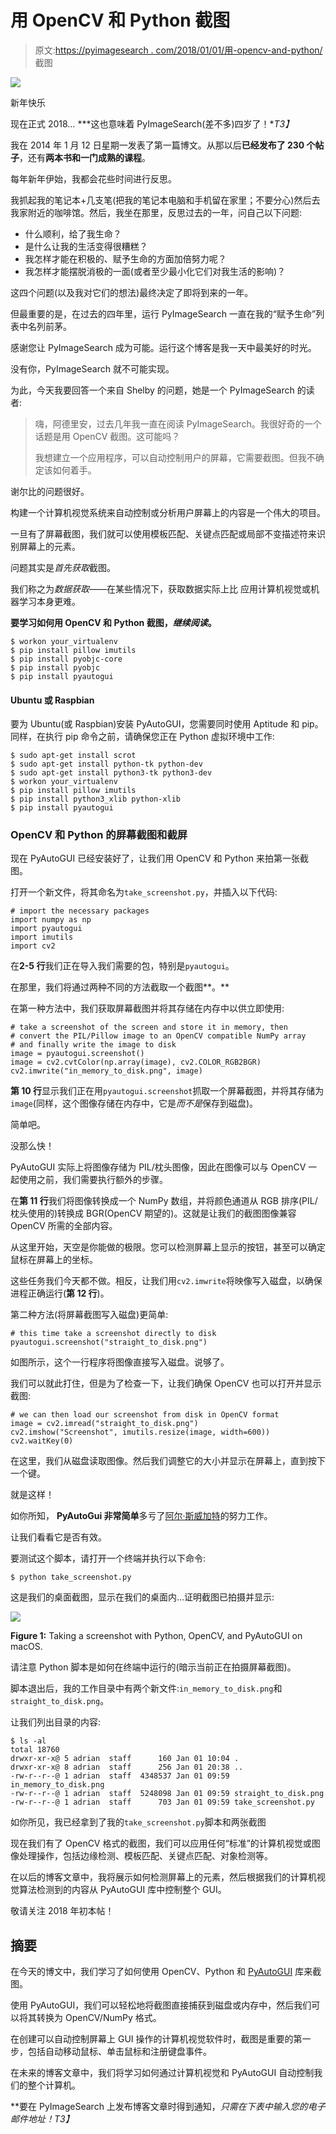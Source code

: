 # 用 OpenCV 和 Python 截图

> 原文:[https://pyimagesearch . com/2018/01/01/用-opencv-and-python/](https://pyimagesearch.com/2018/01/01/taking-screenshots-with-opencv-and-python/) 截图

[![](../Images/cf0b17dad5fb023338dc0cf6578e72c6.png)](https://pyimagesearch.com/wp-content/uploads/2017/12/screenshot_opencv_header.jpg)

新年快乐

现在正式 2018… ***这也意味着 PyImageSearch(差不多)四岁了！**T3】*

我在 2014 年 1 月 12 日星期一发表了第一篇博文。从那以后**已经发布了 230 个帖子**，还有**两本书和一门成熟的课程**。

每年新年伊始，我都会花些时间进行反思。

我抓起我的笔记本+几支笔(把我的笔记本电脑和手机留在家里；不要分心)然后去我家附近的咖啡馆。然后，我坐在那里，反思过去的一年，问自己以下问题:

*   什么顺利，给了我生命？
*   是什么让我的生活变得很糟糕？
*   我怎样才能在积极的、赋予生命的方面加倍努力呢？
*   我怎样才能摆脱消极的一面(或者至少最小化它们对我生活的影响)？

这四个问题(以及我对它们的想法)最终决定了即将到来的一年。

但最重要的是，在过去的四年里，运行 PyImageSearch 一直在我的“赋予生命”列表中名列前茅。

感谢您让 PyImageSearch 成为可能。运行这个博客是我一天中最美好的时光。

没有你，PyImageSearch 就不可能实现。

为此，今天我要回答一个来自 Shelby 的问题，她是一个 PyImageSearch 的读者:

> 嗨，阿德里安，过去几年我一直在阅读 PyImageSearch。我很好奇的一个话题是用 OpenCV 截图。这可能吗？
> 
> 我想建立一个应用程序，可以自动控制用户的屏幕，它需要截图。但我不确定该如何着手。

谢尔比的问题很好。

构建一个计算机视觉系统来自动控制或分析用户屏幕上的内容是一个伟大的项目。

一旦有了屏幕截图，我们就可以使用模板匹配、关键点匹配或局部不变描述符来识别屏幕上的元素。

问题其实是*首先获取*截图。

我们称之为*数据获取*——在某些情况下，获取数据实际上比
应用计算机视觉或机器学习本身更难。

**要学习如何用 OpenCV 和 Python 截图，*继续阅读*。**

```
$ workon your_virtualenv
$ pip install pillow imutils
$ pip install pyobjc-core
$ pip install pyobjc
$ pip install pyautogui

```

#### Ubuntu 或 Raspbian

要为 Ubuntu(或 Raspbian)安装 PyAutoGUI，您需要同时使用 Aptitude 和 pip。同样，在执行 pip 命令之前，请确保您正在 Python 虚拟环境中工作:

```
$ sudo apt-get install scrot
$ sudo apt-get install python-tk python-dev
$ sudo apt-get install python3-tk python3-dev
$ workon your_virtualenv
$ pip install pillow imutils
$ pip install python3_xlib python-xlib
$ pip install pyautogui

```

### OpenCV 和 Python 的屏幕截图和截屏

现在 PyAutoGUI 已经安装好了，让我们用 OpenCV 和 Python 来拍第一张截图。

打开一个新文件，将其命名为`take_screenshot.py`，并插入以下代码:

```
# import the necessary packages
import numpy as np
import pyautogui
import imutils
import cv2

```

在**2-5 行**我们正在导入我们需要的包，特别是`pyautogui`。

在那里，我们将通过两种不同的方法截取一个截图**。**

在第一种方法中，我们获取屏幕截图并将其存储在内存中以供立即使用:

```
# take a screenshot of the screen and store it in memory, then
# convert the PIL/Pillow image to an OpenCV compatible NumPy array
# and finally write the image to disk
image = pyautogui.screenshot()
image = cv2.cvtColor(np.array(image), cv2.COLOR_RGB2BGR)
cv2.imwrite("in_memory_to_disk.png", image)

```

**第 10 行**显示我们正在用`pyautogui.screenshot`抓取一个屏幕截图，并将其存储为`image`(同样，这个图像存储在内存中，它是*而不是*保存到磁盘)。

简单吧。

没那么快！

PyAutoGUI 实际上将图像存储为 PIL/枕头图像，因此在图像可以与 OpenCV 一起使用之前，我们需要执行额外的步骤。

在**第 11 行**我们将图像转换成一个 NumPy 数组，并将颜色通道从 RGB 排序(PIL/枕头使用的)转换成 BGR(OpenCV 期望的)。这就是让我们的截图图像兼容 OpenCV 所需的全部内容。

从这里开始，天空是你能做的极限。您可以检测屏幕上显示的按钮，甚至可以确定鼠标在屏幕上的坐标。

这些任务我们今天都不做。相反，让我们用`cv2.imwrite`将映像写入磁盘，以确保进程正确运行(**第 12 行**)。

第二种方法(将屏幕截图写入磁盘)更简单:

```
# this time take a screenshot directly to disk
pyautogui.screenshot("straight_to_disk.png")

```

如图所示，这个一行程序将图像直接写入磁盘。说够了。

我们可以就此打住，但是为了检查一下，让我们确保 OpenCV 也可以打开并显示截图:

```
# we can then load our screenshot from disk in OpenCV format
image = cv2.imread("straight_to_disk.png")
cv2.imshow("Screenshot", imutils.resize(image, width=600))
cv2.waitKey(0)

```

在这里，我们从磁盘读取图像。然后我们调整它的大小并显示在屏幕上，直到按下一个键。

就是这样！

如你所知， **PyAutoGui 非常简单**多亏了[阿尔·斯威加特](https://twitter.com/AlSweigart)的努力工作。

让我们看看它是否有效。

要测试这个脚本，请打开一个终端并执行以下命令:

```
$ python take_screenshot.py

```

这是我们的桌面截图，显示在我们的桌面内…证明截图已拍摄并显示:

[![](../Images/9193e81a7e78a0bebd49dfefbb8e240c.png)](https://pyimagesearch.com/wp-content/uploads/2017/12/screenshot_opencv_output.jpg)

**Figure 1:** Taking a screenshot with Python, OpenCV, and PyAutoGUI on macOS.

请注意 Python 脚本是如何在终端中运行的(暗示当前正在拍摄屏幕截图)。

脚本退出后，我的工作目录中有两个新文件:`in_memory_to_disk.png`和`straight_to_disk.png`。

让我们列出目录的内容:

```
$ ls -al
total 18760
drwxr-xr-x@ 5 adrian  staff      160 Jan 01 10:04 .
drwxr-xr-x@ 8 adrian  staff      256 Jan 01 20:38 ..
-rw-r--r--@ 1 adrian  staff  4348537 Jan 01 09:59 in_memory_to_disk.png
-rw-r--r--@ 1 adrian  staff  5248098 Jan 01 09:59 straight_to_disk.png
-rw-r--r--@ 1 adrian  staff      703 Jan 01 09:59 take_screenshot.py

```

如你所见，我已经拿到了我的`take_screenshot.py`脚本和两张截图

现在我们有了 OpenCV 格式的截图，我们可以应用任何“标准”的计算机视觉或图像处理操作，包括边缘检测、模板匹配、关键点匹配、对象检测等。

在以后的博客文章中，我将展示如何检测屏幕上的元素，然后根据我们的计算机视觉算法检测到的内容从 PyAutoGUI 库中控制整个 GUI。

敬请关注 2018 年初本帖！

## 摘要

在今天的博文中，我们学习了如何使用 OpenCV、Python 和 [PyAutoGUI](https://pyautogui.readthedocs.io) 库来截图。

使用 PyAutoGUI，我们可以轻松地将截图直接捕获到磁盘或内存中，然后我们可以将其转换为 OpenCV/NumPy 格式。

在创建可以自动控制屏幕上 GUI 操作的计算机视觉软件时，截图是重要的第一步，包括自动移动鼠标、单击鼠标和注册键盘事件。

在未来的博客文章中，我们将学习如何通过计算机视觉和 PyAutoGUI 自动控制我们的整个计算机。

**要在 PyImageSearch 上发布博客文章时得到通知，*只需在下表中输入您的电子邮件地址！*T3】**